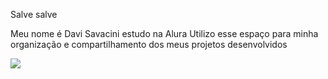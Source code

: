 Salve salve 

Meu nome é Davi Savacini
estudo na Alura
Utilizo esse espaço para minha organização e compartilhamento dos meus projetos desenvolvidos

![](https://tenor.com/pt-BR/view/sherek-brasil-requebrado-gif-21583064)
